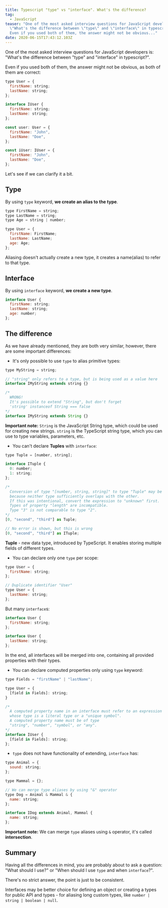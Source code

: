 ```yaml
---
title: Typescript "type" vs "interface". What's the difference?
tag:
  - JavaScript
teaser: "One of the most asked interview questions for JavaScript developers is:
  \"What's the difference between \"type\" and \"interface\" in typescript?\".
  Even if you used both of them, the answer might not be obvious..."
date: 2020-06-15T17:43:12.103Z
---
```

One of the most asked interview questions for JavaScript developers is: "What's the difference between "type" and "interface" in typescript?".

Even if you used both of them, the answer might not be obvious, as both of them are correct:

```javascript
type User = {
  firstName: string;
  lastName: string;
};

interface IUser {
  firstName: string;
  lastName: string;
};

const user: User = {
  firstName: "John",
  lastName: "Doe",
};

const iUser: IUser = {
  firstName: "John",
  lastName: "Doe",
};
```

Let's see if we can clarify it a bit.

## Type

By using `type` keyword, **we create an alias to the type**.

```javascript
type FirstName = string;
type LastName = string;
type Age = string | number;

type User = {
  firstName: FirstName;
  lastName: LastName;
  age: Age;
};
```

Aliasing doesn't actually create a new type, it creates a name(alias) to refer to that type.

## Interface

By using `interface` keyword, **we create a new type**.

```javascript
interface User {
  firstName: string;
  lastName: string;
  age: number;
};
```

## The difference

As we have already mentioned, they are both very similar, however, there are some important differences:

* It's only possible to use `type` to alias primitive types:

```javascript
type MyString = string;

// "string" only refers to a type, but is being used as a value here
interface IMyString extends string {}

/* 
  WRONG!
  It's possible to extend "String", but don't forget
  'string' instanceof String === false
*/
interface IMyString extends String {}
```

**Important note:** `String` is the JavaScript String type, which could be used for creating new strings. `string` is the TypeScript string type, which you can use to type variables, parameters, etc.

* You can't declare **Tuples** with `interface`:

```javascript
type Tuple = [number, string];

interface ITuple {
  0: number;
  1: string;
};

/*
  Conversion of type "[number, string, string]" to type "Tuple" may be a mistake 
  because neither type sufficiently overlaps with the other. 
  If this was intentional, convert the expression to "unknown" first.
  Types of property "length" are incompatible.
  Type "3" is not comparable to type "2".
*/
[0, "second", "third"] as Tuple;

// No error is shown, but this is wrong 
[0, "second", "third"] as ITuple;

```

**Tuple** - new data type, introduced by TypeScript. It enables storing multiple fields of different types.

* You can declare only one `type` per scope:

```javascript
type User = {
  firstName: string;
};

// Duplicate identifier "User"
type User = {
  lastName: string;
};
```

But many `interface`s:

```javascript
interface User {
  firstName: string;
};

interface User {
  lastName: string;
};
```

In the end, all interfaces will be merged into one, containing all provided properties with their types.

* You can declare computed properties only using `type` keyword:

```javascript
type Fields = "firstName" | "lastName";

type User = {
  [field in Fields]: string;
}

/*
  A computed property name in an interface must refer to an expression 
  whose type is a literal type or a "unique symbol".
  A computed property name must be of type 
  "string", "number", "symbol", or "any".
*/
interface IUser {
  [field in Fields]: string;
};


```

* `type` does not have functionality of extending, `interface` has:

```javascript
type Animal = {
  sound: string;
};

type Mammal = {};

// We can merge type aliases by using "&" operator
type Dog = Animal & Mammal & {
  name: string;
};

interface IDog extends Animal, Mammal {
  name: string;
};
```

**Important note:** We can merge `type` aliases using `&` operator, it's called **intersection**.

## Summary

Having all the differences in mind, you are probably about to ask a question: "What should I use?" or "When should I use `type` and when `interface`?".

There's no strict answer, the point is just to be consistent.

Interfaces may be better choice for defining an object or creating a types for public API and types - for aliasing long custom types, like `number | string | boolean | null`.